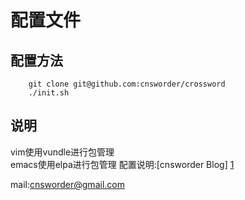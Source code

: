 配置文件
=========

配置方法
--------    

```
    git clone git@github.com:cnsworder/crossword  
    ./init.sh
 ```
   

说明
-----

  vim使用vundle进行包管理  
  emacs使用elpa进行包管理 
  配置说明:[cnsworder Blog] [1]   
  
mail:[cnsworder@gmail.com](mailto:cnsowrder@gmail.com)

[1]: http://blog.csdn.net/cnsword  "Blog"

